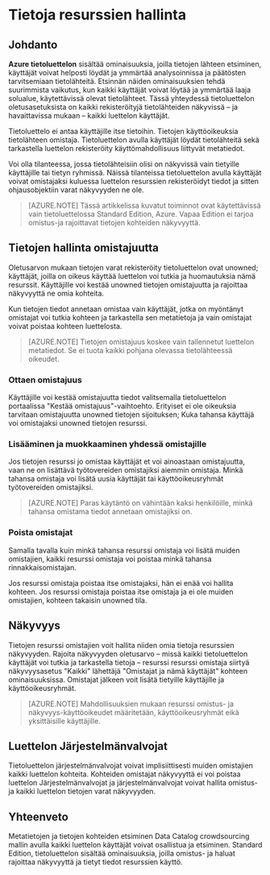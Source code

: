 <properties
   pageTitle="Tietoja resurssien hallinta | Microsoft Azure"
   description="Toimintaohjeet artikkelissa hallinta näkyvyyttä ja omistajuutta tietojen korostaminen rekisteröity Azure tietoluettelon."
   services="data-catalog"
   documentationCenter=""
   authors="steelanddata"
   manager="NA"
   editor=""
   tags=""/>
<tags
   ms.service="data-catalog"
   ms.devlang="NA"
   ms.topic="article"
   ms.tgt_pltfrm="NA"
   ms.workload="data-catalog"
   ms.date="10/04/2016"
   ms.author="maroche"/>


# <a name="how-to-manage-data-assets"></a>Tietoja resurssien hallinta

## <a name="introduction"></a>Johdanto

**Azure tietoluettelon** sisältää ominaisuuksia, joilla tietojen lähteen etsiminen, käyttäjät voivat helposti löydät ja ymmärtää analysoinnissa ja päätösten tarvitsemiaan tietolähteitä. Etsinnän näiden ominaisuuksien tehdä suurimmista vaikutus, kun kaikki käyttäjät voivat löytää ja ymmärtää laaja solualue, käytettävissä olevat tietolähteet. Tässä yhteydessä tietoluettelon oletusasetuksista on kaikki rekisteröityjä tietolähteiden näkyvissä – ja havaittavissa mukaan – kaikki luettelon käyttäjät.

Tietoluettelo ei antaa käyttäjille itse tietoihin. Tietojen käyttöoikeuksia tietolähteen omistaja. Tietoluettelon avulla käyttäjät löydät tietolähteitä sekä tarkastella luettelon rekisteröity käyttömahdollisuus liittyvät metatiedot.

Voi olla tilanteessa, jossa tietolähteisiin olisi on näkyvissä vain tietyille käyttäjille tai tietyn ryhmissä. Näissä tilanteissa tietoluettelon avulla käyttäjät voivat omistajaksi kuluessa luettelon resurssien rekisteröidyt tiedot ja sitten ohjausobjektiin varat näkyvyyden ne ole.

> [AZURE.NOTE] Tässä artikkelissa kuvatut toiminnot ovat käytettävissä vain tietoluettelossa Standard Edition, Azure. Vapaa Edition ei tarjoa omistus-ja rajoittavat tietojen kohteiden näkyvyyttä.

## <a name="managing-ownership-of-data-assets"></a>Tietojen hallinta omistajuutta
Oletusarvon mukaan tietojen varat rekisteröity tietoluettelon ovat unowned; käyttäjät, joilla on oikeus käyttää luettelon voi tutkia ja huomautuksia nämä resurssit. Käyttäjille voi kestää unowned tietojen omistajuutta ja rajoittaa näkyvyyttä ne omia kohteita.

Kun tietojen tiedot annetaan omistaa vain käyttäjät, jotka on myöntänyt omistajat voi tutkia kohteen ja tarkastella sen metatietoja ja vain omistajat voivat poistaa kohteen luettelosta.

> [AZURE.NOTE] Tietojen omistajuus koskee vain tallennetut luettelon metatiedot. Se ei tuota kaikki pohjana olevassa tietolähteessä oikeudet.

### <a name="taking-ownership"></a>Ottaen omistajuus
Käyttäjille voi kestää omistajuutta tiedot valitsemalla tietoluettelon portaalissa "Kestää omistajuus"-vaihtoehto. Erityiset ei ole oikeuksia tarvitaan omistajuutta unowned tietojen sijoituksen; Kuka tahansa käyttäjä voi omistajaksi unowned tietojen resurssi.

### <a name="adding-owners-and-co-owners"></a>Lisääminen ja muokkaaminen yhdessä omistajille
Jos tietojen resurssi jo omistaa käyttäjät et voi ainoastaan omistajuutta, vaan ne on lisättävä työtovereiden omistajiksi aiemmin omistaja. Minkä tahansa omistaja voi lisätä uusia käyttäjät tai käyttöoikeusryhmät työtovereiden omistajiksi.

> [AZURE.NOTE] Paras käytäntö on vähintään kaksi henkilöille, minkä tahansa omistama tiedot annetaan omistajiksi on.

### <a name="removing-owners"></a>Poista omistajat
Samalla tavalla kuin minkä tahansa resurssi omistaja voi lisätä muiden omistajien, kaikki resurssi omistaja voi poistaa minkä tahansa rinnakkaisomistajan.

Jos resurssi omistaja poistaa itse omistajaksi, hän ei enää voi hallita kohteen. Jos resurssi omistaja poistaa itse omistaja ja ei ole muiden omistajien, kohteen takaisin unowned tila.

## <a name="visibility"></a>Näkyvyys
Tietojen resurssi omistajien voit hallita niiden omia tietoja resurssien näkyvyyden. Rajoita näkyvyyden oletusarvo – missä kaikki tietoluettelon käyttäjät voi tutkia ja tarkastella tietoja – resurssi resurssi omistaja siirtyä näkyvyysasetus "Kaikki" lähettäjä "Omistajat ja nämä käyttäjät" kohteen ominaisuuksissa. Omistajat jälkeen voit lisätä tietyille käyttäjille ja käyttöoikeusryhmät.

> [AZURE.NOTE] Mahdollisuuksien mukaan resurssi omistus- ja näkyvyys-käyttöoikeudet määritetään, käyttöoikeusryhmät eikä yksittäisille käyttäjille.

## <a name="catalog-administrators"></a>Luettelon Järjestelmänvalvojat
Tietoluettelon järjestelmänvalvojat voivat implisiittisesti muiden omistajien kaikki luettelon kohteita. Kohteiden omistajat näkyvyyttä ei voi poistaa luettelon Järjestelmänvalvojat ja järjestelmänvalvojat voivat hallita omistus- ja kaikki luettelon tietojen varat näkyvyyden.

## <a name="summary"></a>Yhteenveto
Metatietojen ja tietojen kohteiden etsiminen Data Catalog crowdsourcing mallin avulla kaikki luettelon käyttäjät voivat osallistua ja etsiminen. Standard Edition, tietoluettelon sisältää ominaisuuksia, joilla omistus- ja haluat rajoittaa näkyvyyttä ja tietyt tiedot resurssien käyttö.
